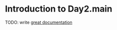# Introduction to Day2.main

TODO: write [great documentation](http://jacobian.org/writing/what-to-write/)
